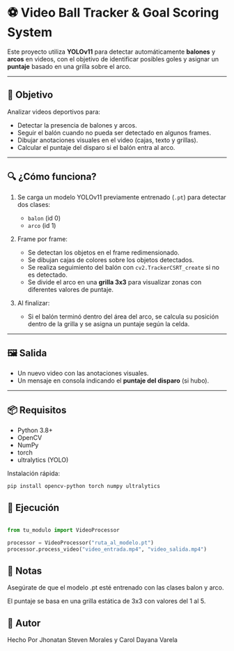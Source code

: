﻿# ⚽ Video Ball Tracker & Goal Scoring System

Este proyecto utiliza **YOLOv11** para detectar automáticamente **balones** y **arcos** en videos, con el objetivo de identificar posibles goles y asignar un **puntaje** basado en una grilla sobre el arco.

---

## 🎯 Objetivo

Analizar videos deportivos para:
- Detectar la presencia de balones y arcos.
- Seguir el balón cuando no pueda ser detectado en algunos frames.
- Dibujar anotaciones visuales en el video (cajas, texto y grillas).
- Calcular el puntaje del disparo si el balón entra al arco.

---

## 🔍 ¿Cómo funciona?

1. Se carga un modelo YOLOv11 previamente entrenado (`.pt`) para detectar dos clases:
   - `balon` (id 0)
   - `arco` (id 1)

2. Frame por frame:
   - Se detectan los objetos en el frame redimensionado.
   - Se dibujan cajas de colores sobre los objetos detectados.
   - Se realiza seguimiento del balón con `cv2.TrackerCSRT_create` si no es detectado.
   - Se divide el arco en una **grilla 3x3** para visualizar zonas con diferentes valores de puntaje.

3. Al finalizar:
   - Si el balón terminó dentro del área del arco, se calcula su posición dentro de la grilla y se asigna un puntaje según la celda.

---

## 🖼️ Salida

- Un nuevo video con las anotaciones visuales.
- Un mensaje en consola indicando el **puntaje del disparo** (si hubo).

---

## 📦 Requisitos

- Python 3.8+
- OpenCV
- NumPy
- torch
- ultralytics (YOLO)

Instalación rápida:
```bash
pip install opencv-python torch numpy ultralytics
```

## 🚀 Ejecución

```python

from tu_modulo import VideoProcessor

processor = VideoProcessor("ruta_al_modelo.pt")
processor.process_video("video_entrada.mp4", "video_salida.mp4")

```

## 📌 Notas
Asegúrate de que el modelo .pt esté entrenado con las clases balon y arco.

El puntaje se basa en una grilla estática de 3x3 con valores del 1 al 5.

## 🧠 Autor

Hecho Por Jhonatan Steven Morales y Carol Dayana Varela
